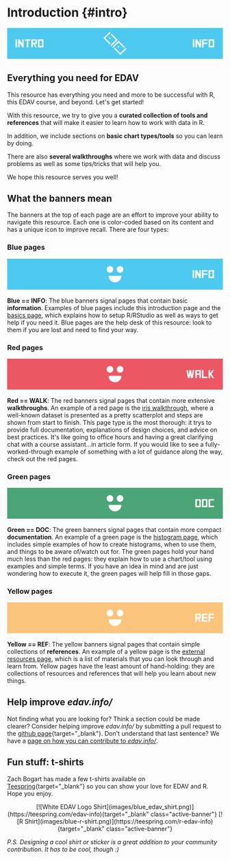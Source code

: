 # Introduction {#intro}

![](images/banners/banner_intro.png)

## Everything you need for EDAV

This resource has everything you need and more to be successful with R, this EDAV course, and beyond. Let's get started!

With this resource, we try to give you a **curated collection of tools and references** that will make it easier to learn how to work with data in R. 

In addition, we include sections on **basic chart types/tools** so you can learn by doing.

There are also **several walkthroughs** where we work with data and discuss problems as well as some tips/tricks that will help you.

We hope this resource serves you well!

## What the banners mean

The banners at the top of each page are an effort to improve your ability to navigate this resource. Each one is color-coded based on its content and has a unique icon to improve recall. There are four types:

### Blue pages

![](images/banners/banner_blue.png)

**Blue == INFO**: The blue banners signal pages that contain basic **information**. Examples of blue pages include this introduction page and the [basics page](basics.html), which explains how to setup R/RStudio as well as ways to get help if you need it. Blue pages are the help desk of this resource: look to them if you are lost and need to find your way.

### Red pages

![](images/banners/banner_red.png)

**Red == WALK**: The red banners signal pages that contain more extensive **walkthroughs**. An example of a red page is the [iris walkthrough](iris.html), where a well-known dataset is presented as a pretty scatterplot and steps are shown from start to finish. This page type is the most thorough: it trys to provide full documentation, explanations of design choices, and advice on best practices. It's like going to office hours and having a great clarifying chat with a course assistant...in article form. If you would like to see a fully-worked-through example of something with a lot of guidance along the way, check out the red pages.

### Green pages

![](images/banners/banner_green.png)

**Green == DOC**: The green banners signal pages that contain more compact **documentation**. An example of a green page is the [histogram page](histo.html), which includes simple examples of how to create histograms, when to use them, and things to be aware of/watch out for. The green pages hold your hand much less than the red pages: they explain how to use a chart/tool using examples and simple terms. If you have an idea in mind and are just wondering how to execute it, the green pages will help fill in those gaps.

### Yellow pages

![](images/banners/banner_yellow.png)

**Yellow == REF**: The yellow banners signal pages that contain simple collections of  **references**. An example of a yellow page is the [external resources page](general.html), which is a list of materials that you can look through and learn from. Yellow pages have the least amount of hand-holding: they are collections of resources and references that will help you learn about new things. 

## Help improve *edav.info/*

Not finding what you are looking for? Think a section could be made clearer? Consider helping improve *edav.info/* by submitting a pull request to the [github page](https://github.com/jtr13/EDAV){target="_blank"}. Don't understand that last sentence? We have a [page on how you can contribute to *edav.info/*](contribute.html).

## Fun stuff: t-shirts

Zach Bogart has made a few t-shirts available on [Teespring](https://teespring.com/stores/edav){target="_blank"} so you can show your love for EDAV and R. Hope you enjoy. 

<center>
[![White EDAV Logo Shirt](images/blue_edav_shirt.png)](https://teespring.com/edav-info){target="_blank" class="active-banner"}
[![R Shirt](images/blue-r-shirt.png)](https://teespring.com/r-edav-info){target="_blank" class="active-banner"}
</center>

*P.S. Designing a cool shirt or sticker is a great addition to your community contribution. It has to be cool, though :)*

